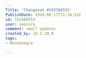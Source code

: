 ```yaml
---
Title: 'Changeset #155366553'
PublishDate: 2024-08-17T11:34:51Z
id: 155366553
user: neonick
comment: small updates
created_by: iD 2.29.0
tags:
- Montenegro

---
```

